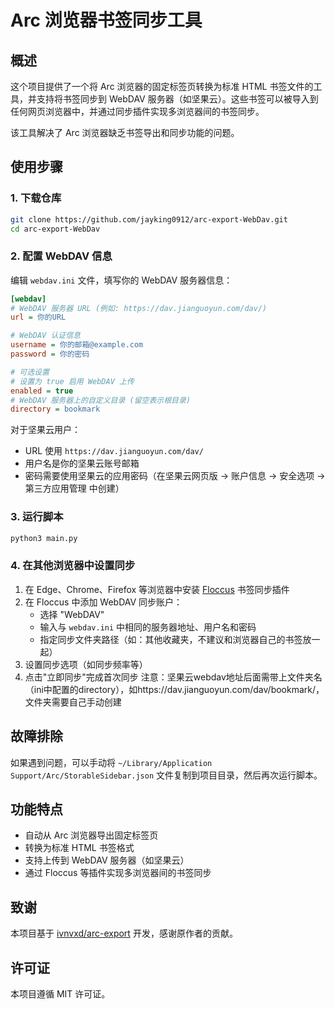 # Arc 浏览器书签同步工具

## 概述

这个项目提供了一个将 Arc 浏览器的固定标签页转换为标准 HTML 书签文件的工具，并支持将书签同步到 WebDAV 服务器（如坚果云）。这些书签可以被导入到任何网页浏览器中，并通过同步插件实现多浏览器间的书签同步。

该工具解决了 Arc 浏览器缺乏书签导出和同步功能的问题。

## 使用步骤

### 1. 下载仓库

```bash
git clone https://github.com/jayking0912/arc-export-WebDav.git
cd arc-export-WebDav
```

### 2. 配置 WebDAV 信息

编辑 `webdav.ini` 文件，填写你的 WebDAV 服务器信息：

```ini:/Volumes/data/pi/arc-export-WebDav/webdav.ini
[webdav]
# WebDAV 服务器 URL (例如: https://dav.jianguoyun.com/dav/)
url = 你的URL

# WebDAV 认证信息
username = 你的邮箱@example.com
password = 你的密码

# 可选设置
# 设置为 true 启用 WebDAV 上传
enabled = true
# WebDAV 服务器上的自定义目录 (留空表示根目录)
directory = bookmark
```

对于坚果云用户：
- URL 使用 `https://dav.jianguoyun.com/dav/`
- 用户名是你的坚果云账号邮箱
- 密码需要使用坚果云的应用密码（在坚果云网页版 -> 账户信息 -> 安全选项 -> 第三方应用管理 中创建）

### 3. 运行脚本

```bash
python3 main.py
```

### 4. 在其他浏览器中设置同步

1. 在 Edge、Chrome、Firefox 等浏览器中安装 [Floccus](https://floccus.org/) 书签同步插件
2. 在 Floccus 中添加 WebDAV 同步账户：
   - 选择 "WebDAV"
   - 输入与 `webdav.ini` 中相同的服务器地址、用户名和密码
   - 指定同步文件夹路径（如：其他收藏夹，不建议和浏览器自己的书签放一起）
3. 设置同步选项（如同步频率等）
4. 点击"立即同步"完成首次同步
注意：坚果云webdav地址后面需带上文件夹名（ini中配置的directory），如https://dav.jianguoyun.com/dav/bookmark/，文件夹需要自己手动创建

## 故障排除

如果遇到问题，可以手动将 `~/Library/Application Support/Arc/StorableSidebar.json` 文件复制到项目目录，然后再次运行脚本。

## 功能特点

- 自动从 Arc 浏览器导出固定标签页
- 转换为标准 HTML 书签格式
- 支持上传到 WebDAV 服务器（如坚果云）
- 通过 Floccus 等插件实现多浏览器间的书签同步

## 致谢

本项目基于 [ivnvxd/arc-export](https://github.com/ivnvxd/arc-export) 开发，感谢原作者的贡献。


## 许可证

本项目遵循 MIT 许可证。